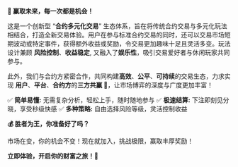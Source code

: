 
**🎯 赢取未来，每一次都是机会！**

这是一个创新型 “**合约多元化交易**” 生态体系，旨在将传统合约交易与多元化玩法相结合，打造全新交易体验。用户在参与标准合约交易的同时，还可以交易市场短期波动或特定事件，获得额外收益或奖励，令交易更加趣味十足且灵活多变。玩法设计兼顾 **风险控制**、**收益稳定**, 又融入了**娱乐性**，吸引交易爱好者与休闲玩家共同参与。

此外，我们与合约方紧密合作，共同构建**高效**、**公平**、**可持续**的交易生态，力求实现 **用户**、**平台**、**合约方**的**三方共赢 🤝**，让市场博弈的深度与广度更加丰富！

✅ **简单易懂:** 无需复杂分析，轻松上手，随时随地参与
✅ **极速结算:** 下注即刻见分晓，享受秒级快感
✅ **多种策略:** 自由选择风险等级，灵活控制收益

**💰 胜者为王，你准备好了吗？**

市场在变，你的机会不变！现在就加入，挑战极限，赢取丰厚奖励！

**立即体验，开启你的财富之旅！🚀**
